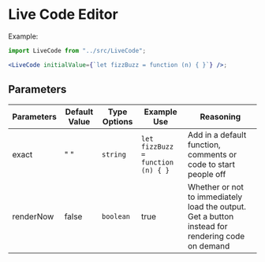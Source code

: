 # Live Code Editor

Example:

```jsx
import LiveCode from "../src/LiveCode";

<LiveCode initialValue={`let fizzBuzz = function (n) { }`} />;
```

## Parameters

| Parameters | Default Value | Type Options | Example Use                       | Reasoning                                                                                        |
| ---------- | ------------- | ------------ | --------------------------------- | ------------------------------------------------------------------------------------------------ |
| exact      | " "           | `string`     | `let fizzBuzz = function (n) { }` | Add in a default function, comments or code to start people off                                  |
| renderNow  | false         | `boolean`    | true                              | Whether or not to immediately load the output. Get a button instead for rendering code on demand |
